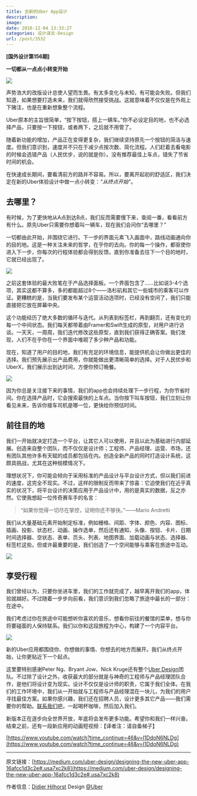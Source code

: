 ```yaml
---
title: 全新的Uber App设计
description: 
image: 
date: 2016-12-04 13:33:27
categories: 设计译文-Design
url: /post/3532
---
```


**[国外设计第156期]**

**一切都从一点点小转变开始**

![](https://cdn.victor42.work/posts/2016-12/12-04/1-7ocitrf1HvNFK8Hbo3FoOw.png)

声势浩大的改版设计总使人望而生畏。有太多变化与未知，有可能会失败。但我们知道，如果想要打造未来，我们就得欣然接受挑战。这就意味着不仅仅是在外观上下赌注，也是在重新想象整个流程。

Uber原本的主旨很简单，“按下按钮，搭上一辆车。”你不必设定目的地，也不必选择产品，只要按一下按钮，或者两下，之后就不用管了。

随着新功能的增加，产品正在变得更复杂，我们继续坚持原先一个按钮的简洁与速度。但我们意识到，速度并不只在于减少点按次数、简化流程。人们赶着去看电影的时候会选错产品（人民优步，说的就是你）。没有推荐最佳上车点，错失了节省时间的机会。

在快速成长期间，要看清前方的路并不容易。所以，要离开起初的舒适区，我们决定在新的Uber体验设计中做一点小转变：*“从终点开始”*。

## 去哪里？

有时候，为了更快地从A点到达B点，我们反而需要慢下来，查阅一番，看看前方有什么。原先Uber只需要你想着叫一辆车，现在我们会问你“去哪里？”

一切都由此开始，并围绕它进行。下一步的界面元素飞入画面中，路线动画通向你的目的地。这是一种关注未来的哲学，在乎你的去向。你的每一个操作，都驱使你进入下一步，你每次的行程体验都会得到反馈。直到你准备去往下一个目的地时，它就已经出现了。

![](https://cdn.victor42.work/posts/2016-12/12-04/1-1xHu1vhKVvIx2SY-XdiF7A.jpeg)

之前这套体验的最大败笔在于产品选择面板。一个界面包含了……比如说3-4个选项，其实这都不算多，多的都能超过8个——洛杉矶和其它一些城市的乘客可以作证。更糟糕的是，当我们要发布某个运营活动选项时，已经没有空间了，我们只能直接把它放在屏幕中央。

这个功能经历了绝大多数的循环与迭代。从列表到标签栏，再到翻页，还有变化的每一个中间状态。我们每天都带着由Framer和Swift生成的原型，对用户进行访谈。一天天，一周周，我们迭代修改这些原型，直到我们获得正确答案。我们发现，人们不在乎你在一个界面中堆砌了多少种产品和功能。

现在，知道了用户的目的地，我们有充足的环境信息，能提供机会让你做出更佳的选择。我们预先展示出产品费用，你就能做出更清晰简单的选择。对于人民优步和UberX，我们展示出到达时间，方便你预订晚餐。

![](https://cdn.victor42.work/posts/2016-12/12-04/1-U6PKgfBbne-QQZJIWSOvew.jpeg)

因为你总是关注接下来的事情，我们的app也会持续处理下一步行程，为你节省时间。你在选择产品时，它会搜索最快的上车点。当你按下叫车按钮，我们立刻让你看见未来，告诉你接车司机是哪一位，更快给你预估时间。

## 前往目的地

我们一开始就决定打造一个平台，让其它人可以使用，并且以此为基础进行内部延展。创造来自整个团队，而不仅仅是设计师；工程师、产品经理、运营、市场，还有团队其他许多有天赋的成员都包括在内。创造全新产品的同时打造设计系统，这颇具挑战，尤其在这种规模情况下。

理想状况下，你可能会倾向于采用标准的产品设计与平台设计方式，但以我们前进的速度，这完全不现实。不过，这样的限制反而带来了惊喜：它迫使我们在近乎真实的状况下，将平台设计的决策应用于产品设计中，用的是真实的数据，反之亦然。它使我想起一位传奇赛车手的名言：

> “如果你觉得一切尽在掌控，证明你还不够快。”——Mario Andretti

我们从大量基础元素开始制定标准，例如栅格、间距、字体、颜色、内容、图标、插画、投影、状态栏、动画、操作选单，然后还有通知、头像、按钮、卡片、日期时间选择器、空状态、表单、页头、列表、地图界面、加载动画与状态、选择器、标签栏这些。但或许最重要的是，我们创造了一个空间能够与乘客在旅途中互动。

![](https://cdn.victor42.work/posts/2016-12/12-04/1-t_KgpnQ5C_CPhQxuXXCEtA.png)

## 享受行程

我们曾经以为，只要你坐进车里，我们的工作就完成了，越早离开我们的app，体验就越好。不过随着一步步向前看，我们意识到我们忽略了旅途中最长的一部分：在途中。

我们考虑过你在旅途中可能想听你喜欢的音乐，想看你前往的餐馆的菜单，想与你将要碰面的人保持联系。我们以你和这段旅程为中心，构建了一个内容平台。

![](https://cdn.victor42.work/posts/2016-12/12-04/1-uX84vBZ06pGXvKnW0MZUPw.jpeg)

新的Uber应用都围绕你、你想做的事情、你想去的地方而展开。我们从终点开始，让你更贴近下一个起点。

这里要特别感谢Peter Ng、Bryant Jow、Nick Kruge还有整个[Uber Design](https://medium.com/u/f0f8b53891a8)团队。不过除了设计之外，收获最大的部分就是与神奇的工程师与产品经理团队合作，是他们将设计变为现实。设计不仅仅是设计师的职责，它属于我们全体。在我们的工作环境中，我们从一开始就与工程师与产品经理混在一块儿，为我们的用户寻找最佳方案。如果你感兴趣，我们还在招聘人员，设计更多其它产品——我们需要你的帮助。[联系我们吧](https://www.linkedin.com/in/dhilhorst)，一起喝杯咖啡，然后加入我们。

新版本正在逐步向全世界开放，年底将会发布更多功能。希望你和我们一样兴奋。结束之前，还有一段新应用的动画短视频：【译者注：请自备梯子】

[https://www.youtube.com/watch?time_continue=46&v=I1DdoN6NLDg](https://www.youtube.com/watch?time_continue=46&v=I1DdoN6NLDg)

---

原文链接：[https://medium.com/uber-design/designing-the-new-uber-app-16afcc1d3c2e#.usa7xc2k8](https://medium.com/uber-design/designing-the-new-uber-app-16afcc1d3c2e#.usa7xc2k8)

作者信息：[Didier Hilhorst](https://medium.com/@didierh)
Design [@Uber](http://twitter.com/Uber)
